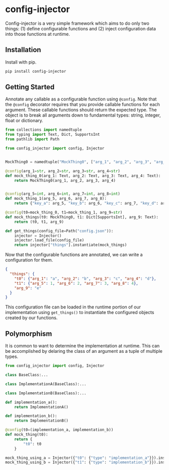 # config-injector
Config-injector is a very simple framework which aims to do only two things: (1) define configurable functions and (2) inject configuration data into those functions at runtime.

## Installation
Install with pip.
```bash
pip install config-injector
```

## Getting Started
Annotate any callable as a configurable function using `@config`. Note that the `@config` decorator requires that you provide callable functions for each argument. These callable functions should return the expected type. The object is to break all arguments down to fundamental types: string, integer, float or dictionary.

```python
from collections import namedtuple
from typing import Text, Dict, SupportsInt
from pathlib import Path

from config_injector import config, Injector


MockThing0 = namedtuple("MockThing0", ["arg_1", "arg_2", "arg_3", "arg_4"])

@config(arg_1=str, arg_2=str, arg_3=str, arg_4=str)
def mock_thing_0(arg_1: Text, arg_2: Text, arg_3: Text, arg_4: Text):
    return MockThing0(arg_1, arg_2, arg_3, arg_4)


@config(arg_5=int, arg_6=int, arg_7=int, arg_8=int)
def mock_thing_1(arg_5, arg_6, arg_7, arg_8):
    return {"key_a": arg_5, "key_b": arg_6, "key_c": arg_7, "key_d": arg_8}

@config(t0=mock_thing_0, t1=mock_thing_1, arg_9=str)
def mock_things(t0: MockThing0, t1: Dict[SupportsInt], arg_9: Text):
    return (t0, t1, arg_9)

def get_things(config_file=Path("config.json")):
    injector = Injector()
    injector.load_file(config_file)
    return injector["things"].instantiate(mock_things)
```

Now that the configurable functions are annotated, we can write a configuration for them.

```json
{
  "things": {
    "t0": {"arg_1": "a", "arg_2": "b", "arg_3": "c", "arg_4": "d"},
    "t1": {"arg_5": 1, "arg_6": 2, "arg_7": 3, "arg_8": 4},
    "arg_9": "e"
  }
}
```

This configuration file can be loaded in the runtime portion of our implementation using `get_things()` to instantiate the configured objects created by our functions.

## Polymorphism
It is common to want to determine the implementation at runtime. This can be accomplished by delaring the class of an argument as a tuple of multiple types.

```python
from config_injector import config, Injector

class BaseClass:...

class ImplementationA(BaseClass):...

class ImplementationB(BaseClass):...

def implementation_a():
    return ImplementationA()

def implementation_b():
    return ImplementationB()

@config(t0=(implementation_a, implementation_b))
def mock_thing(t0):
    return {
        "t0": t0
    }

mock_thing_using_a = Injector({"t0": {"type": "implementation_a"}}).instantiate(mock_thing)
mock_thing_using_b = Injector({"t1": {"type": "implementation_b"}}).instantiate(mock_thing)
```